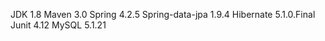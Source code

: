 JDK 1.8
Maven 3.0
Spring 4.2.5
Spring-data-jpa  1.9.4
Hibernate 5.1.0.Final
Junit 4.12
MySQL 5.1.21



